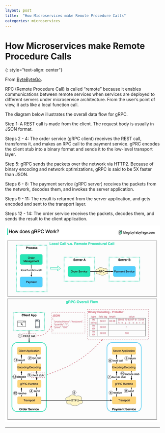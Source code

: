 ```yaml
---
layout: post
title:  "How Microservices make Remote Procedure Calls"
categories: microservices
---
```


# How Microservices make Remote Procedure Calls
{: style="text-align: center"}

From [ByteByteGo](https://www.linkedin.com/company/bytebytego/?miniCompanyUrn=urn%3Ali%3Afs_miniCompany%3A80245327&lipi=urn%3Ali%3Apage%3Ad_flagship3_detail_base%3BAm%2BclwINT3uKuX%2BlwiNuNw%3D%3D).

RPC (Remote Procedure Call) is called “remote” because it enables communications between remote services when services are deployed to different servers under microservice architecture. From the user’s point of view, it acts like a local function call.

The diagram below illustrates the overall data flow for gRPC.

Step 1: A REST call is made from the client. The request body is usually in JSON format.

Steps 2 - 4: The order service (gRPC client) receives the REST call, transforms it, and makes an RPC call to the payment service. gPRC encodes the client stub into a binary format and sends it to the low-level transport layer.

Step 5: gRPC sends the packets over the network via HTTP2. Because of binary encoding and network optimizations, gRPC is said to be 5X faster than JSON.

Steps 6 - 8: The payment service (gRPC server) receives the packets from the network, decodes them, and invokes the server application.

Steps 9 - 11: The result is returned from the server application, and gets encoded and sent to the transport layer.

Steps 12 - 14: The order service receives the packets, decodes them, and sends the result to the client application.

![](/assets/grpc.jpeg)

---